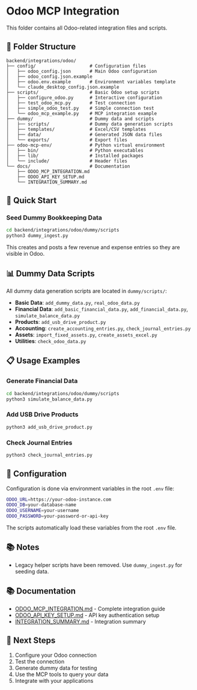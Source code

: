# Odoo MCP Integration

This folder contains all Odoo-related integration files and scripts.

## 📁 Folder Structure

```
backend/integrations/odoo/
├── config/                    # Configuration files
│   ├── odoo_config.json       # Main Odoo configuration
│   ├── odoo_config.json.example
│   ├── odoo.env.example       # Environment variables template
│   └── claude_desktop_config.json.example
├── scripts/                   # Basic Odoo setup scripts
│   ├── configure_odoo.py      # Interactive configuration
│   ├── test_odoo_mcp.py       # Test connection
│   ├── simple_odoo_test.py    # Simple connection test
│   └── odoo_mcp_example.py    # MCP integration example
├── dummy/                     # Dummy data and scripts
│   ├── scripts/               # Dummy data generation scripts
│   ├── templates/             # Excel/CSV templates
│   ├── data/                  # Generated JSON data files
│   └── exports/               # Export files
├── odoo-mcp-env/              # Python virtual environment
│   ├── bin/                   # Python executables
│   ├── lib/                   # Installed packages
│   └── include/               # Header files
└── docs/                      # Documentation
    ├── ODOO_MCP_INTEGRATION.md
    ├── ODOO_API_KEY_SETUP.md
    └── INTEGRATION_SUMMARY.md
```

## 🚀 Quick Start

### Seed Dummy Bookkeeping Data
```bash
cd backend/integrations/odoo/dummy/scripts
python3 dummy_ingest.py
```
This creates and posts a few revenue and expense entries so they are visible in Odoo.

## 📊 Dummy Data Scripts

All dummy data generation scripts are located in `dummy/scripts/`:

- **Basic Data**: `add_dummy_data.py`, `real_odoo_data.py`
- **Financial Data**: `add_basic_financial_data.py`, `add_financial_data.py`, `simulate_balance_data.py`
- **Products**: `add_usb_drive_product.py`
- **Accounting**: `create_accounting_entries.py`, `check_journal_entries.py`
- **Assets**: `import_fixed_assets.py`, `create_assets_excel.py`
- **Utilities**: `check_odoo_data.py`

## 📋 Usage Examples

### Generate Financial Data
```bash
cd backend/integrations/odoo/dummy/scripts
python3 simulate_balance_data.py
```

### Add USB Drive Products
```bash
python3 add_usb_drive_product.py
```

### Check Journal Entries
```bash
python3 check_journal_entries.py
```

## 🔧 Configuration

Configuration is done via environment variables in the root `.env` file:

```bash
ODOO_URL=https://your-odoo-instance.com
ODOO_DB=your-database-name
ODOO_USERNAME=your-username
ODOO_PASSWORD=your-password-or-api-key
```

The scripts automatically load these variables from the root `.env` file.

## 📚 Notes
- Legacy helper scripts have been removed. Use `dummy_ingest.py` for seeding data.

## 📚 Documentation

- [ODOO_MCP_INTEGRATION.md](docs/ODOO_MCP_INTEGRATION.md) - Complete integration guide
- [ODOO_API_KEY_SETUP.md](docs/ODOO_API_KEY_SETUP.md) - API key authentication setup
- [INTEGRATION_SUMMARY.md](docs/INTEGRATION_SUMMARY.md) - Integration summary

## 🎯 Next Steps

1. Configure your Odoo connection
2. Test the connection
3. Generate dummy data for testing
4. Use the MCP tools to query your data
5. Integrate with your applications
